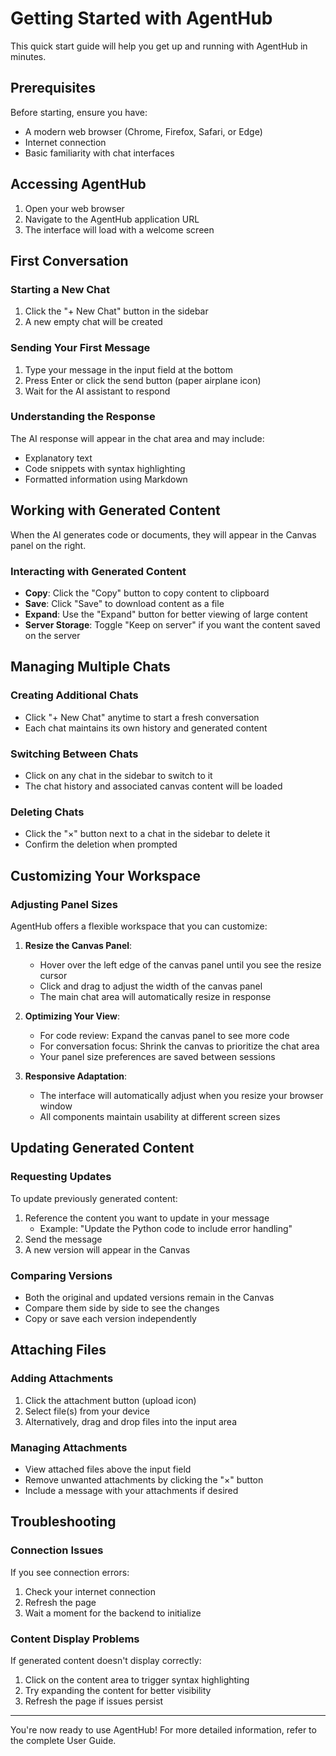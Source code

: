 # Getting Started with AgentHub

This quick start guide will help you get up and running with AgentHub in minutes.

## Prerequisites

Before starting, ensure you have:

- A modern web browser (Chrome, Firefox, Safari, or Edge)
- Internet connection
- Basic familiarity with chat interfaces

## Accessing AgentHub

1. Open your web browser
2. Navigate to the AgentHub application URL
3. The interface will load with a welcome screen

## First Conversation

### Starting a New Chat

1. Click the "+ New Chat" button in the sidebar
2. A new empty chat will be created

### Sending Your First Message

1. Type your message in the input field at the bottom
2. Press Enter or click the send button (paper airplane icon)
3. Wait for the AI assistant to respond

### Understanding the Response

The AI response will appear in the chat area and may include:
- Explanatory text
- Code snippets with syntax highlighting
- Formatted information using Markdown

## Working with Generated Content

When the AI generates code or documents, they will appear in the Canvas panel on the right.

### Interacting with Generated Content

- **Copy**: Click the "Copy" button to copy content to clipboard
- **Save**: Click "Save" to download content as a file
- **Expand**: Use the "Expand" button for better viewing of large content
- **Server Storage**: Toggle "Keep on server" if you want the content saved on the server

## Managing Multiple Chats

### Creating Additional Chats

- Click "+ New Chat" anytime to start a fresh conversation
- Each chat maintains its own history and generated content

### Switching Between Chats

- Click on any chat in the sidebar to switch to it
- The chat history and associated canvas content will be loaded

### Deleting Chats

- Click the "×" button next to a chat in the sidebar to delete it
- Confirm the deletion when prompted

## Customizing Your Workspace

### Adjusting Panel Sizes

AgentHub offers a flexible workspace that you can customize:

1. **Resize the Canvas Panel**:
   - Hover over the left edge of the canvas panel until you see the resize cursor
   - Click and drag to adjust the width of the canvas panel
   - The main chat area will automatically resize in response

2. **Optimizing Your View**:
   - For code review: Expand the canvas panel to see more code
   - For conversation focus: Shrink the canvas to prioritize the chat area
   - Your panel size preferences are saved between sessions

3. **Responsive Adaptation**:
   - The interface will automatically adjust when you resize your browser window
   - All components maintain usability at different screen sizes

## Updating Generated Content

### Requesting Updates

To update previously generated content:
1. Reference the content you want to update in your message
   - Example: "Update the Python code to include error handling"
2. Send the message
3. A new version will appear in the Canvas

### Comparing Versions

- Both the original and updated versions remain in the Canvas
- Compare them side by side to see the changes
- Copy or save each version independently

## Attaching Files

### Adding Attachments

1. Click the attachment button (upload icon)
2. Select file(s) from your device
3. Alternatively, drag and drop files into the input area

### Managing Attachments

- View attached files above the input field
- Remove unwanted attachments by clicking the "×" button
- Include a message with your attachments if desired

## Troubleshooting

### Connection Issues

If you see connection errors:
1. Check your internet connection
2. Refresh the page
3. Wait a moment for the backend to initialize

### Content Display Problems

If generated content doesn't display correctly:
1. Click on the content area to trigger syntax highlighting
2. Try expanding the content for better visibility
3. Refresh the page if issues persist

---

You're now ready to use AgentHub! For more detailed information, refer to the complete User Guide.
